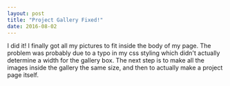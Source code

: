 ```yaml
---
layout: post
title: "Project Gallery Fixed!"
date: 2016-08-02
---
```

I did it! I finally got all my pictures to fit inside the body of my page. The problem was probably due to a typo in my css styling
which didn't actually determine a width for the gallery box. The next step is to make all the images inside the gallery the same size,
and then to actually make a project page itself.
